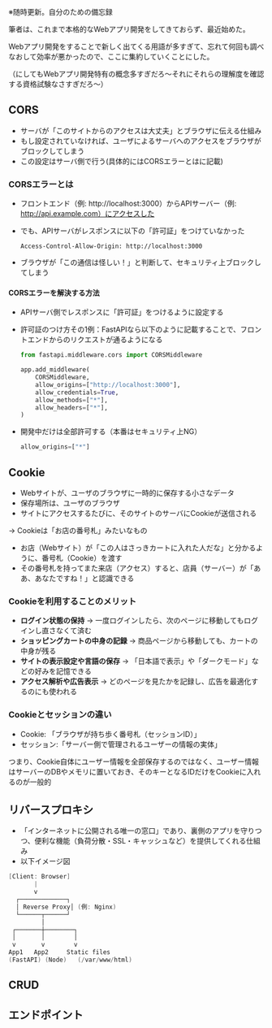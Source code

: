 ※随時更新。自分のための備忘録

筆者は、これまで本格的なWebアプリ開発をしてきておらず、最近始めた。

Webアプリ開発をすることで新しく出てくる用語が多すぎて、忘れて何回も調べなおして効率が悪かったので、ここに集約していくことにした。

（にしてもWebアプリ開発特有の概念多すぎだろ～それにそれらの理解度を確認する資格試験なさすぎだろ～）

## CORS

- サーバが「このサイトからのアクセスは大丈夫」とブラウザに伝える仕組み
- もし設定されていなければ、ユーザによるサーバへのアクセスをブラウザがブロックしてしまう
- この設定はサーバ側で行う(具体的にはCORSエラーとはに記載)

### CORSエラーとは

- フロントエンド（例: http://localhost:3000）からAPIサーバー（例: http://api.example.com）にアクセスした
- でも、APIサーバがレスポンスに以下の「許可証」をつけていなかった

    ```
    Access-Control-Allow-Origin: http://localhost:3000
    ```

- ブラウザが「この通信は怪しい！」と判断して、セキュリティ上ブロックしてしまう

#### CORSエラーを解決する方法

- APIサーバ側でレスポンスに「許可証」をつけるように設定する
- 許可証のつけ方その1例：FastAPIなら以下のように記載することで、フロントエンドからのリクエストが通るようになる

    ```python
    from fastapi.middleware.cors import CORSMiddleware

    app.add_middleware(
        CORSMiddleware,
        allow_origins=["http://localhost:3000"],
        allow_credentials=True,
        allow_methods=["*"],
        allow_headers=["*"],
    )
    ```

- 開発中だけは全部許可する（本番はセキュリティ上NG）

    ```python
    allow_origins=["*"]
    ```

## Cookie

- Webサイトが、ユーザのブラウザに一時的に保存する小さなデータ
- 保存場所は、ユーザのブラウザ
- サイトにアクセスするたびに、そのサイトのサーバにCookieが送信される

→ Cookieは「お店の番号札」みたいなもの

- お店（Webサイト）が「この人はさっきカートに入れた人だな」と分かるように、番号札（Cookie）を渡す
- その番号札を持ってまた来店（アクセス）すると、店員（サーバー）が「ああ、あなたですね！」と認識できる

### Cookieを利用することのメリット

- **ログイン状態の保持** → 一度ログインしたら、次のページに移動してもログインし直さなくて済む
- **ショッピングカートの中身の記録** → 商品ページから移動しても、カートの中身が残る
- **サイトの表示設定や言語の保存** → 「日本語で表示」や「ダークモード」などの好みを記憶できる
- **アクセス解析や広告表示** → どのページを見たかを記録し、広告を最適化するのにも使われる

### Cookieとセッションの違い

- Cookie: 「ブラウザが持ち歩く番号札（セッションID）」
- セッション:「サーバー側で管理されるユーザーの情報の実体」

つまり、Cookie自体にユーザー情報を全部保存するのではなく、ユーザー情報はサーバーのDBやメモリに置いておき、そのキーとなるIDだけをCookieに入れるのが一般的

## リバースプロキシ

- 「インターネットに公開される唯一の窓口」であり、裏側のアプリを守りつつ、便利な機能（負荷分散・SSL・キャッシュなど）を提供してくれる仕組み
- 以下イメージ図

```csharp
[Client: Browser]
       |
       v
  ┌─────────────┐
  │ Reverse Proxy│ (例: Nginx)
  └──────┬──────┘
         │
 ┌───────┼────────┐
 │       │        │
 v       v        v
App1   App2     Static files
(FastAPI) (Node)   (/var/www/html)
```

## CRUD

## エンドポイント

